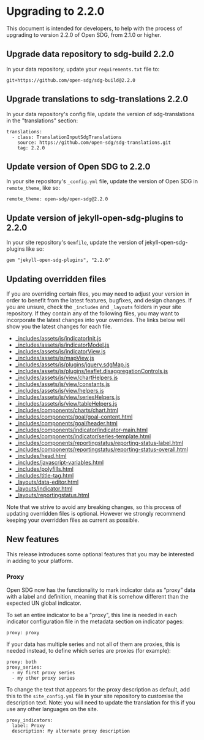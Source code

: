 <h1>Upgrading to 2.2.0</h1>

This document is intended for developers, to help with the process of upgrading to version 2.2.0 of Open SDG, from 2.1.0 or higher.

## Upgrade data repository to sdg-build 2.2.0

In your data repository, update your `requirements.txt` file to:

```
git+https://github.com/open-sdg/sdg-build@2.2.0
```

## Upgrade translations to sdg-translations 2.2.0

In your data repository's config file, update the version of sdg-translations in the "translations" section:

```
translations:
  - class: TranslationInputSdgTranslations
    source: https://github.com/open-sdg/sdg-translations.git
    tag: 2.2.0
```

## Update version of Open SDG to 2.2.0

In your site repository's `_config.yml` file, update the version of Open SDG in `remote_theme`, like so:

```
remote_theme: open-sdg/open-sdg@2.2.0
```

## Update version of jekyll-open-sdg-plugins to 2.2.0

In your site repository's `Gemfile`, update the version of jekyll-open-sdg-plugins like so:

```
gem "jekyll-open-sdg-plugins", "2.2.0"
```

## Updating overridden files

If you are overriding certain files, you may need to adjust your version in order to benefit from the latest features, bugfixes, and design changes. If you are unsure, check the `_includes` and `_layouts` folders in your site repository. If they contain any of the following files, you may want to incorporate the latest changes into your overrides. The links below will show you the latest changes for each file.

* [_includes/assets/js/indicatorInit.js](https://github.com/open-sdg/open-sdg/compare/2.1.0-dev...2.2.0-dev#diff-d3270eb1675e4923dfa8f3909cd0382c3998f8ccdbfcdf80945977d69b348587)
* [_includes/assets/js/indicatorModel.js](https://github.com/open-sdg/open-sdg/compare/2.1.0-dev...2.2.0-dev#diff-899e3bbfb5eeef11ac59cd311c1cf8fa874cb773986b5982832f44ff68f04a8d)
* [_includes/assets/js/indicatorView.js](https://github.com/open-sdg/open-sdg/compare/2.1.0-dev...2.2.0-dev#diff-acba7023c8817a67d9425348551a51700b2bdb142fad73af0bfb272bbdd08a01)
* [_includes/assets/js/mapView.js](https://github.com/open-sdg/open-sdg/compare/2.1.0-dev...2.2.0-dev#diff-4fc5a820f12b634018e2047fcc6eb1d47d5d8c8a8bb7b0f1d2c6a16ebae5a3af)
* [_includes/assets/js/plugins/jquery.sdgMap.js](https://github.com/open-sdg/open-sdg/compare/2.1.0-dev...2.2.0-dev#diff-090de3bceb9b3c5022e042a3d45e82f32e68f7e0c63ca881da87eb4bfec071a3)
* [_includes/assets/js/plugins/leaflet.disaggregationControls.js](https://github.com/open-sdg/open-sdg/compare/2.1.0-dev...2.2.0-dev#diff-9204baadb9a4b331bcb7bd572063083f64b02abcc94dd9b7c5a6608a738f27a2)
* [_includes/assets/js/view/chartHelpers.js](https://github.com/open-sdg/open-sdg/compare/2.1.0-dev...2.2.0-dev#diff-57ca50c7583a665d330ac4d254cffa269768af5b0a14612501fa2c1bae4ddcd2)
* [_includes/assets/js/view/constants.js](https://github.com/open-sdg/open-sdg/compare/2.1.0-dev...2.2.0-dev#diff-270ab36c059ac58980a0fd2e9282f25b69419f3b178470b58d8ac042fa245d64)
* [_includes/assets/js/view/helpers.js](https://github.com/open-sdg/open-sdg/compare/2.1.0-dev...2.2.0-dev#diff-a72fa66c288892e54b7da213ab409c0548ec0a9ec112e58dc988c67b47fe54c4)
* [_includes/assets/js/view/seriesHelpers.js](https://github.com/open-sdg/open-sdg/compare/2.1.0-dev...2.2.0-dev#diff-5e61772ea34953912ec178644f6e5982baf4a262c6a2026bfd897cc45c70b196)
* [_includes/assets/js/view/tableHelpers.js](https://github.com/open-sdg/open-sdg/compare/2.1.0-dev...2.2.0-dev#diff-1be01a56e52c4500f5559b96bffdd01cdb98ee8945683b845115a419caede5dc)
* [_includes/components/charts/chart.html](https://github.com/open-sdg/open-sdg/compare/2.1.0-dev...2.2.0-dev#diff-ed38e7f6a92c1d9f02d5a18618afd07986c88c8d7718cfe9605c7588b39ca3ca)
* [_includes/components/goal/goal-content.html](https://github.com/open-sdg/open-sdg/compare/2.1.0-dev...2.2.0-dev#diff-c59c74d5a960ffb79a02e183d20d1d05209031ca4e571bede2c45047a24e9c8a)
* [_includes/components/goal/header.html](https://github.com/open-sdg/open-sdg/compare/2.1.0-dev...2.2.0-dev#diff-ba28740e5ea85b15540924951dd8012f76a4edd84e576fa3eaeaa55d49ae2f92)
* [_includes/components/indicator/indicator-main.html](https://github.com/open-sdg/open-sdg/compare/2.1.0-dev...2.2.0-dev#diff-0fe5236d3abca07c9e56d3e8503826f1c9f1564e81c7a160ab15894c6cde0bbc)
* [_includes/components/indicator/series-template.html](https://github.com/open-sdg/open-sdg/compare/2.1.0-dev...2.2.0-dev#diff-ed93427727ff82dd7558dabc676254f6ab8240a01b910b400776c2f00204972f)
* [_includes/components/reportingstatus/reporting-status-label.html](https://github.com/open-sdg/open-sdg/compare/2.1.0-dev...2.2.0-dev#diff-bec86ffb92033294cce72604d9c005e9a3521f30fb3b3d6ad421d22b74955cc2)
* [_includes/components/reportingstatus/reporting-status-overall.html](https://github.com/open-sdg/open-sdg/compare/2.1.0-dev...2.2.0-dev#diff-73139ac1d3d1df23afd409fa229236a2352f290528b506bc4fe9a8a1ab232245)
* [_includes/head.html](https://github.com/open-sdg/open-sdg/compare/2.1.0-dev...2.2.0-dev#diff-e241bda4e3c3c6dc1c0b00185b61f6ce19b5eb16e294dd955ca9fa6d01befb0e)
* [_includes/javascript-variables.html](https://github.com/open-sdg/open-sdg/compare/2.1.0-dev...2.2.0-dev#diff-e96a4a24ce2e1564e7270837c5a918377e2f6b428937ea0b02517fdd9239473e)
* [_includes/polyfills.html](https://github.com/open-sdg/open-sdg/compare/2.1.0-dev...2.2.0-dev#diff-e345fb463902dac4d25df39f69c83acabef4fc4887aada6ae6d01fee57c2d9a0)
* [_includes/title-tag.html](https://github.com/open-sdg/open-sdg/compare/2.1.0-dev...2.2.0-dev#diff-1d25daa0584480441d7f90851b75946dbb502082122e34aa8aa5bdf10fe3211d)
* [_layouts/data-editor.html](https://github.com/open-sdg/open-sdg/compare/2.1.0-dev...2.2.0-dev#diff-c65f37aeacf840ed2df9fa6171af20edfe03504795b26cd1c92c170c4d7bf326)
* [_layouts/indicator.html](https://github.com/open-sdg/open-sdg/compare/2.1.0-dev...2.2.0-dev#diff-622cf5f30ae671450bb475d66c9b680ca2332f9cb14b51dcbd82fd712cd77f1d)
* [_layouts/reportingstatus.html](https://github.com/open-sdg/open-sdg/compare/2.1.0-dev...2.2.0-dev#diff-f3789d9a98b0217b53eb383897faf37ac74aedbcc63a078300947d8d65a192cd)

Note that we strive to avoid any breaking changes, so this process of updating overridden files is optional. However we strongly recommend keeping your overridden files as current as possible.

## New features

This release introduces some optional features that you may be interested in adding to your platform.

### Proxy

Open SDG now has the functionality to mark indicator data as “proxy” data with a label and definition, meaning that it is somehow different than the expected UN global indicator.

To set an entire indicator to be a "proxy", this line is needed in each indicator configuration file in the metadata section on indicator pages:

```
proxy: proxy
```

If your data has multiple series and not all of them are proxies, this is needed instead, to define which series are proxies (for example):

```
proxy: both
proxy_series:
  - my first proxy series
  - my other proxy series
```

To change the text that appears for the proxy description as default, add this to the `site_config.yml` file in your site repository to customise the description text. Note: you will need to update the translation for this if you use any other languages on the site.

```
proxy_indicators:
  label: Proxy
  description: My alternate proxy description
```
